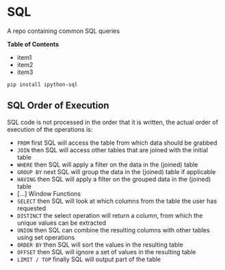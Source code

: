 # SQL 
A repo containing common SQL queries

**Table of Contents**
- item1
- item2
- item3

```
pip install ipython-sql
```

## SQL Order of Execution
SQL code is not processed in the order that it is written, the actual order of execution of the operations is:
<!-- |Operation |Description |
|--|--|
| `FROM` 		|first SQL will access the table from which data should be grabbed|
| `JOIN` 		|then SQL will access other tables that are joined with the initial table|
| `WHERE` 		|then SQL will apply a filter on the data in the (joined) table|
| `GROUP BY` 	|next SQL will group the data in the (joined) table if applicable|
| `HAVING` 	|then SQL will apply a filter on the grouped data in the (joined) table|
| [...]		|Window Functions|
| `SELECT` 	|then SQL will look at which columns from the table the user has requested|
| `DISTINCT`	 |the select operation will return a column, from which the unique values can be extracted|
| `UNION`		|then SQL can combine the resulting columns with other tables using set operations|
| `ORDER BY` 	|then SQL will sort the values in the resulting table|
| `OFFSET`		|then SQL will ignore a set of values in the resulting table|
| `LIMIT / TOP` 	|finally SQL will output part of the table| -->

- `FROM` 		first SQL will access the table from which data should be grabbed
- `JOIN` 		then SQL will access other tables that are joined with the initial table
- `WHERE` 		then SQL will apply a filter on the data in the (joined) table
- `GROUP BY` 	next SQL will group the data in the (joined) table if applicable
- `HAVING` 	then SQL will apply a filter on the grouped data in the (joined) table
- [...]		Window Functions
- `SELECT` 	then SQL will look at which columns from the table the user has requested
- `DISTINCT`	 the select operation will return a column, from which the unique values can be extracted
- `UNION`		then SQL can combine the resulting columns with other tables using set operations
- `ORDER BY` 	then SQL will sort the values in the resulting table
- `OFFSET`		then SQL will ignore a set of values in the resulting table
- `LIMIT / TOP` 	finally SQL will output part of the table

